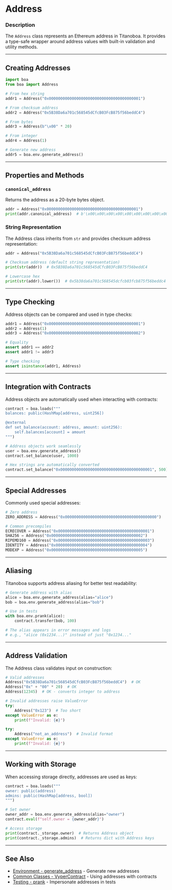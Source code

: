 # Address

### Description

The `Address` class represents an Ethereum address in Titanoboa. It provides a type-safe wrapper around address values with built-in validation and utility methods.

---

## Creating Addresses

```python
import boa
from boa import Address

# From hex string
addr1 = Address("0x0000000000000000000000000000000000000001")

# From checksum address
addr2 = Address("0x5B38Da6a701c568545dCfcB03FcB875f56beddC4")

# From bytes
addr3 = Address(b"\x00" * 20)

# From integer
addr4 = Address(1)

# Generate new address
addr5 = boa.env.generate_address()
```

---

## Properties and Methods

### `canonical_address`

Returns the address as a 20-byte bytes object.

```python
addr = Address("0x0000000000000000000000000000000000000001")
print(addr.canonical_address)  # b'\x00\x00\x00\x00\x00\x00\x00\x00\x00\x00\x00\x00\x00\x00\x00\x00\x00\x00\x00\x01'
```

### String Representation

The Address class inherits from `str` and provides checksum address representation:

```python
addr = Address("0x5B38Da6a701c568545dCfcB03FcB875f56beddC4")

# Checksum address (default string representation)
print(str(addr))  # 0x5B38Da6a701c568545dCfcB03FcB875f56beddC4

# Lowercase hex
print(str(addr).lower())  # 0x5b38da6a701c568545dcfcb03fcb875f56beddc4
```

---

## Type Checking

Address objects can be compared and used in type checks:

```python
addr1 = Address("0x0000000000000000000000000000000000000001")
addr2 = Address(1)
addr3 = Address("0x0000000000000000000000000000000000000002")

# Equality
assert addr1 == addr2
assert addr1 != addr3

# Type checking
assert isinstance(addr1, Address)
```

---

## Integration with Contracts

Address objects are automatically used when interacting with contracts:

```python
contract = boa.loads("""
balances: public(HashMap[address, uint256])

@external
def set_balance(account: address, amount: uint256):
    self.balances[account] = amount
""")

# Address objects work seamlessly
user = boa.env.generate_address()
contract.set_balance(user, 1000)

# Hex strings are automatically converted
contract.set_balance("0x0000000000000000000000000000000000000001", 500)
```

---

## Special Addresses

Commonly used special addresses:

```python
# Zero address
ZERO_ADDRESS = Address("0x0000000000000000000000000000000000000000")

# Common precompiles
ECRECOVER = Address("0x0000000000000000000000000000000000000001")
SHA256 = Address("0x0000000000000000000000000000000000000002")
RIPEMD160 = Address("0x0000000000000000000000000000000000000003")
IDENTITY = Address("0x0000000000000000000000000000000000000004")
MODEXP = Address("0x0000000000000000000000000000000000000005")
```

---

## Aliasing

Titanoboa supports address aliasing for better test readability:

```python
# Generate address with alias
alice = boa.env.generate_address(alias="alice")
bob = boa.env.generate_address(alias="bob")

# Use in tests
with boa.env.prank(alice):
    contract.transfer(bob, 100)

# The alias appears in error messages and logs
# e.g., "alice (0x1234...)" instead of just "0x1234..."
```

---

## Address Validation

The Address class validates input on construction:

```python
# Valid addresses
Address("0x5B38Da6a701c568545dCfcB03FcB875f56beddC4")  # OK
Address("0x" + "00" * 20)  # OK
Address(12345)  # OK - converts integer to address

# Invalid addresses raise ValueError
try:
    Address("0x123")  # Too short
except ValueError as e:
    print(f"Invalid: {e}")

try:
    Address("not_an_address")  # Invalid format
except ValueError as e:
    print(f"Invalid: {e}")
```

---

## Working with Storage

When accessing storage directly, addresses are used as keys:

```python
contract = boa.loads("""
owner: public(address)
admins: public(HashMap[address, bool])
""")

# Set owner
owner_addr = boa.env.generate_address(alias="owner")
contract.eval(f"self.owner = {owner_addr}")

# Access storage
print(contract._storage.owner)  # Returns Address object
print(contract._storage.admins)  # Returns dict with Address keys
```

---

## See Also

- [Environment - generate_address](../env/env.md#generate_address) - Generate new addresses
- [Common Classes - VyperContract](../common_classes/_BaseVyperContract.md) - Using addresses with contracts
- [Testing - prank](../testing.md#prank) - Impersonate addresses in tests